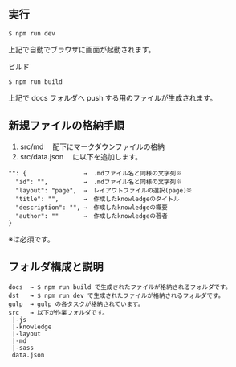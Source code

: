 ## 実行

```
$ npm run dev
```

上記で自動でブラウザに画面が起動されます。

ビルド

```
$ npm run build
```

上記で docs フォルダへ push する用のファイルが生成されます。

## 新規ファイルの格納手順

1. src/md 　配下にマークダウンファイルの格納
2. src/data.json 　に以下を追加します。

```
"": {                →　.mdファイル名と同様の文字列※
  "id": "",          →　.mdファイル名と同様の文字列※
  "layout": "page",  →　レイアウトファイルの選択(page)※
  "title": "",       →　作成したknowledgeのタイトル
  "description": "", →　作成したknowledgeの概要
  "author": ""       →　作成したknowledgeの著者
}
```

※は必須です。

## フォルダ構成と説明

```
docs  → $ npm run build で生成されたファイルが格納されるフォルダです。
dst   → $ npm run dev で生成されたファイルが格納されるフォルダです。
gulp  → gulp の各タスクが格納されています。
src   → 以下が作業フォルダです。
 |-js
 |-knowledge
 |-layout
 |-md
 |-sass
 data.json
```
